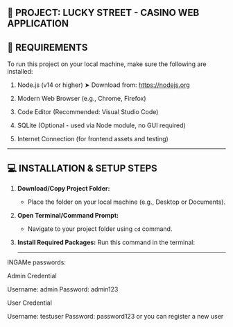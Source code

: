 📄 PROJECT: LUCKY STREET - CASINO WEB APPLICATION
------------------------------------------------

🔧 REQUIREMENTS
----------------
To run this project on your local machine, make sure the following are installed:

1. Node.js (v14 or higher)
   ➤ Download from: https://nodejs.org

2. Modern Web Browser (e.g., Chrome, Firefox)

3. Code Editor (Recommended: Visual Studio Code)

4. SQLite (Optional - used via Node module, no GUI required)

5. Internet Connection (for frontend assets and testing)

---------------------------------
💻 INSTALLATION & SETUP STEPS
---------------------------------

1. **Download/Copy Project Folder:**
   - Place the folder on your local machine (e.g., Desktop or Documents).

2. **Open Terminal/Command Prompt:**
   - Navigate to your project folder using `cd` command.

3. **Install Required Packages:**
   Run this command in the terminal:

   ---------------------------------

INGAMe passwords:

Admin Credential

Username: admin
Password: admin123

User Credential

Username: testuser
Password: password123
or you can register a new user

